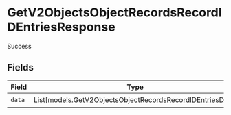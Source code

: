 # GetV2ObjectsObjectRecordsRecordIDEntriesResponse

Success


## Fields

| Field                                                                                                                  | Type                                                                                                                   | Required                                                                                                               | Description                                                                                                            |
| ---------------------------------------------------------------------------------------------------------------------- | ---------------------------------------------------------------------------------------------------------------------- | ---------------------------------------------------------------------------------------------------------------------- | ---------------------------------------------------------------------------------------------------------------------- |
| `data`                                                                                                                 | List[[models.GetV2ObjectsObjectRecordsRecordIDEntriesData](../models/getv2objectsobjectrecordsrecordidentriesdata.md)] | :heavy_check_mark:                                                                                                     | N/A                                                                                                                    |